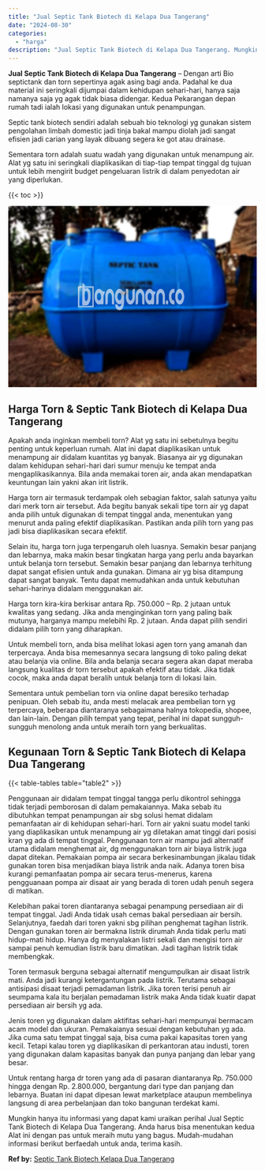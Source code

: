 ```yaml
---
title: "Jual Septic Tank Biotech di Kelapa Dua Tangerang"
date: "2024-08-30"
categories: 
  - "harga"
description: "Jual Septic Tank Biotech di Kelapa Dua Tangerang. Mungkin hanya itu informasi yang dapat kami uraikan perihal Jual Septic Tank Biotech di Kelapa Dua Tangeran..."
---
```


**Jual Septic Tank Biotech di Kelapa Dua Tangerang** – Dengan arti Bio septictank dan torn sepertinya agak asing bagi anda. Padahal ke dua material ini seringkali dijumpai dalam kehidupan sehari-hari, hanya saja namanya saja yg agak tidak biasa didengar. Kedua Pekarangan depan rumah tadi ialah lokasi yang digunakan untuk penampungan.

Septic tank biotech sendiri adalah sebuah bio teknologi yg gunakan sistem pengolahan limbah domestic jadi tinja bakal mampu diolah jadi sangat efisien jadi carian yang layak dibuang segera ke got atau drainase.

Sementara torn adalah suatu wadah yang digunakan untuk menampung air. Alat yg satu ini seringkali diaplikasikan di tiap-tiap tempat tinggal dg tujuan untuk lebih mengirit budget pengeluaran listrik di dalam penyedotan air yang diperlukan.

{{< toc >}}

![Jual Septic Tank Biotech di Kelapa Dua Tangerang](/images/jual-bio-septictank-17.png)

## Harga Torn & Septic Tank Biotech di Kelapa Dua Tangerang

Apakah anda inginkan membeli torn? Alat yg satu ini sebetulnya begitu penting untuk keperluan rumah. Alat ini dapat diaplikasikan untuk menampung air didalam kuantitas yg banyak. Biasanya air yg digunakan dalam kehidupan sehari-hari dari sumur menuju ke tempat anda mengaplikasikannya. Bila anda memakai toren air, anda akan mendapatkan keuntungan lain yakni akan irit listrik.

Harga torn air termasuk terdampak oleh sebagian faktor, salah satunya yaitu dari merk torn air tersebut. Ada begitu banyak sekali tipe torn air yg dapat anda pilih untuk digunakan di tempat tinggal anda, menentukan yang menurut anda paling efektif diaplikasikan. Pastikan anda pilih torn yang pas jadi bisa diaplikasikan secara efektif.

Selain itu, harga torn juga terpengaruh oleh luasnya. Semakin besar panjang dan lebarnya, maka makin besar tingkatan harga yang perlu anda bayarkan untuk belanja torn tersebut. Semakin besar panjang dan lebarnya terhitung dapat sangat efisien untuk anda gunakan. Dimana air yg bisa ditampung dapat sangat banyak. Tentu dapat memudahkan anda untuk kebutuhan sehari-harinya didalam menggunakan air.

Harga torn kira-kira berkisar antara Rp. 750.000 – Rp. 2 jutaan untuk kwalitas yang sedang. Jika anda menginginkan torn yang paling baik mutunya, harganya mampu melebihi Rp. 2 jutaan. Anda dapat pilih sendiri didalam pilih torn yang diharapkan.

Untuk membeli torn, anda bisa melihat lokasi agen torn yang amanah dan terpercaya. Anda bisa memesannya secara langsung di toko paling dekat atau belanja via online. Bila anda belanja secara segera akan dapat meraba langsung kualitas dr torn tersebut apakah efektif atau tidak. Jika tidak cocok, maka anda dapat beralih untuk belanja torn di lokasi lain.

Sementara untuk pembelian torn via online dapat beresiko terhadap penipuan. Oleh sebab itu, anda mesti melacak area pembelian torn yg terpercaya, beberapa diantaranya sebagaimana halnya tokopedia, shopee, dan lain-lain. Dengan pilih tempat yang tepat, perihal ini dapat sungguh-sungguh menolong anda untuk meraih torn yang berkualitas.

## Kegunaan Torn & Septic Tank Biotech di Kelapa Dua Tangerang

{{< table-tables table="table2" >}}

Penggunaan air didalam tempat tinggal tangga perlu dikontrol sehingga tidak terjadi pemborosan di dalam pemakaiannya. Maka sebab itu dibutuhkan tempat penampungan air sbg solusi hemat didalam pemanfaatan air di kehidupan sehari-hari. Torn air yakni suatu model tanki yang diaplikasikan untuk menampung air yg diletakan amat tinggi dari posisi kran yg ada di tempat tinggal. Penggunaan torn air mampu jadi alternatif utama didalam menghemat air, dg menggunakan torn air biaya listrik juga dapat ditekan. Pemakaian pompa air secara berkesinambungan jikalau tidak gunakan toren bisa menjadikan biaya listrik anda naik. Adanya toren bisa kurangi pemanfaatan pompa air secara terus-menerus, karena pengguanaan pompa air disaat air yang berada di toren udah penuh segera di matikan.

Kelebihan pakai toren diantaranya sebagai penampung persediaan air di tempat tinggal. Jadi Anda tidak usah cemas bakal persediaan air bersih. Selanjutnya, faedah dari toren yakni sbg pilihan penghemat tagihan listrik. Dengan gunakan toren air bermakna listrik dirumah Anda tidak perlu mati hidup-mati hidup. Hanya dg menyalakan listri sekali dan mengisi torn air sampai penuh kemudian listrik baru dimatikan. Jadi tagihan listrik tidak membengkak.

Toren termasuk berguna sebagai alternatif mengumpulkan air disaat listrik mati. Anda jadi kurangi ketergantungan pada listrik. Terutama sebagai antisipasi disaat terjadi pemadaman listrik. Jika toren terisi penuh air seumpama kala itu berjalan pemadaman listrik maka Anda tidak kuatir dapat persediaan air bersih yg ada.

Jenis toren yg digunakan dalam aktifitas sehari-hari mempunyai bermacam acam model dan ukuran. Pemakaianya sesuai dengan kebutuhan yg ada. Jika cuma satu tempat tinggal saja, bisa cuma pakai kapasitas toren yang kecil. Tetapi kalau toren yg diaplikasikan di perkantoran atau industi, toren yang digunakan dalam kapasitas banyak dan punya panjang dan lebar yang besar.

Untuk rentang harga dr toren yang ada di pasaran diantaranya Rp. 750.000 hingga dengan Rp. 2.800.000, bergantung dari type dan panjang dan lebarnya. Buatan ini dapat dipesan lewat marketplace ataupun membelinya langsung di area perbelanjaan dan toko bangunan terdekat kami.

Mungkin hanya itu informasi yang dapat kami uraikan perihal Jual Septic Tank Biotech di Kelapa Dua Tangerang. Anda harus bisa menentukan kedua Alat ini dengan pas untuk meraih mutu yang bagus. Mudah-mudahan informasi berikut berfaedah untuk anda, terima kasih.

**Ref by:** [Septic Tank Biotech Kelapa Dua Tangerang](https://id.wikipedia.org/wiki/Septic)
